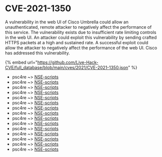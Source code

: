 # CVE-2021-1350

A vulnerability in the web UI of Cisco Umbrella could allow an unauthenticated, remote attacker to negatively affect the performance of this service. The vulnerability exists due to insufficient rate limiting controls in the web UI. An attacker could exploit this vulnerability by sending crafted HTTPS packets at a high and sustained rate. A successful exploit could allow the attacker to negatively affect the performance of the web UI. Cisco has addressed this vulnerability.

{% embed url="https://github.com/Live-Hack-CVE/full_database/blob/main/cves/2021/CVE-2021-1350.json" %}


* psc4re ~> [NSE-scripts](https://www.alice-snow.ru/2021/database/cve-2021-1350/nse-scripts-psc4re)
* psc4re ~> [NSE-scripts](https://www.alice-snow.ru/2021/database/cve-2021-1350/nse-scripts-psc4re)
* psc4re ~> [NSE-scripts](https://www.alice-snow.ru/2021/database/cve-2021-1350/nse-scripts-psc4re)
* psc4re ~> [NSE-scripts](https://www.alice-snow.ru/2021/database/cve-2021-1350/nse-scripts-psc4re)
* psc4re ~> [NSE-scripts](https://www.alice-snow.ru/2021/database/cve-2021-1350/nse-scripts-psc4re)
* psc4re ~> [NSE-scripts](https://www.alice-snow.ru/2021/database/cve-2021-1350/nse-scripts-psc4re)
* psc4re ~> [NSE-scripts](https://www.alice-snow.ru/2021/database/cve-2021-1350/nse-scripts-psc4re)
* psc4re ~> [NSE-scripts](https://www.alice-snow.ru/2021/database/cve-2021-1350/nse-scripts-psc4re)
* psc4re ~> [NSE-scripts](https://www.alice-snow.ru/2021/database/cve-2021-1350/nse-scripts-psc4re)
* psc4re ~> [NSE-scripts](https://www.alice-snow.ru/2021/database/cve-2021-1350/nse-scripts-psc4re)
* psc4re ~> [NSE-scripts](https://www.alice-snow.ru/2021/database/cve-2021-1350/nse-scripts-psc4re)
* psc4re ~> [NSE-scripts](https://www.alice-snow.ru/2021/database/cve-2021-1350/nse-scripts-psc4re)
* psc4re ~> [NSE-scripts](https://www.alice-snow.ru/2021/database/cve-2021-1350/nse-scripts-psc4re)
* psc4re ~> [NSE-scripts](https://www.alice-snow.ru/2021/database/cve-2021-1350/nse-scripts-psc4re)
* psc4re ~> [NSE-scripts](https://www.alice-snow.ru/2021/database/cve-2021-1350/nse-scripts-psc4re)